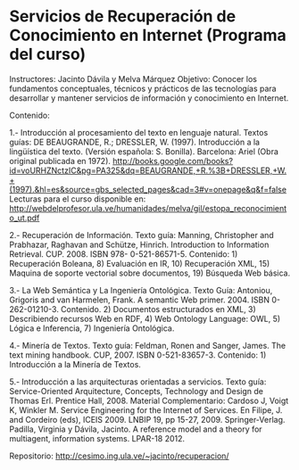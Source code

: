 # Servicios de Recuperación de Conocimiento en Internet (Programa del curso)

Instructores: Jacinto Dávila y Melva Márquez
Objetivo: Conocer los fundamentos conceptuales, técnicos y prácticos de las tecnologías para desarrollar y mantener  servicios de información y conocimiento en Internet.

Contenido:

1.- Introducción al procesamiento del texto en lenguaje natural. Textos guías: DE BEAUGRANDE, R.; DRESSLER, W. (1997). Introducción a la lingüística del texto. (Versión española: S. Bonilla). Barcelona: Ariel (Obra original publicada en 1972). http://books.google.com/books?id=voURHZNctzIC&pg=PA325&dq=BEAUGRANDE,+R.%3B+DRESSLER,+W.+(1997).&hl=es&source=gbs_selected_pages&cad=3#v=onepage&q&f=false
Lecturas para el curso disponible en: http://webdelprofesor.ula.ve/humanidades/melva/gil/estopa_reconocimiento_ut.pdf


2.- Recuperación de Información. Texto guía: Manning, Christopher and Prabhazar, Raghavan and Schütze, Hinrich. Introduction to Information Retrieval. CUP. 2008. ISBN 978- 0-521-86571-5. Contenido: 1) Recuperación Boleana, 8) Evaluación en IR, 10) Recuperación XML, 15) Maquina de soporte vectorial sobre documentos, 19) Búsqueda Web básica.

3.- La Web Semántica y La Ingeniería Ontológica. Texto Guía: Antoniou, Grigoris and van Harmelen, Frank. A semantic Web primer. 2004. ISBN 0-262-01210-3. Contenido. 2) Documentos estructurados en XML, 3) Describiendo recursos Web en RDF, 4) Web Ontology Language: OWL, 5) Lógica e Inferencia, 7) Ingeniería Ontológica.

4.- Minería de Textos. Texto guía: Feldman, Ronen and Sanger, James. The text mining handbook. CUP, 2007. ISBN 0-521-83657-3. Contenido: 1) Introducción a la Minería de Textos.

5.- Introducción a las arquitecturas orientadas a servicios. Texto guía: Service-Oriented Arquitecture, Concepts, Technology and Design de Thomas Erl. Prentice Hall, 2008.
Material Complementario:  Cardoso J, Voigt K, Winkler M. Service Engineering for the Internet of Services. En Filipe, J. and Cordeiro (eds), ICEIS 2009.  LNBIP 19, pp 15-27, 2009. Springer-Verlag.
Padilla, Virginia y Dávila, Jacinto. A reference model and a theory for multiagent, information systems. LPAR-18 2012. 

Repositorio:  http://cesimo.ing.ula.ve/~jacinto/recuperacion/

